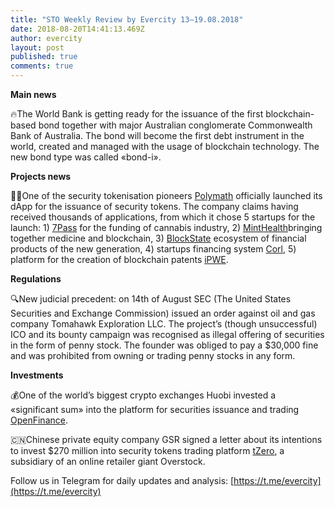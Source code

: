 ```yaml
---
title: "STO Weekly Review by Evercity 13–19.08.2018"
date: 2018-08-20T14:41:13.469Z
author: evercity
layout: post
published: true
comments: true
---
```


**Main news**

🔥The World Bank is getting ready for the issuance of the first blockchain-based bond together with major Australian conglomerate Commonwealth Bank of Australia. The bond will become the first debt instrument in the world, created and managed with the usage of blockchain technology. The new bond type was called «bond-i».

**Projects news**

🕺🏻One of the security tokenisation pioneers [Polymath](https://polymath.network/) officially launched its dApp for the issuance of security tokens. The company claims having received thousands of applications, from which it chose 5 startups for the launch: 1) [7Pass](https://www.7passtoken.com/) for the funding of cannabis industry, 2) [MintHealth](https://minthealth.io/)bringing together medicine and blockchain, 3) [BlockState](https://blockstate.com/) ecosystem of financial products of the new generation, 4) startups financing system [Corl](https://corl.io/), 5) platform for the creation of blockchain patents [iPWE](https://ipwe.com/).

**Regulations**

🔍New judicial precedent: on 14th of August SEC (The United States Securities and Exchange Commission) issued an order against oil and gas company Tomahawk Exploration LLC. The project’s (though unsuccessful) ICO and its bounty campaign was recognised as illegal offering of securities in the form of penny stock. The founder was obliged to pay a $30,000 fine and was prohibited from owning or trading penny stocks in any form.

**Investments**

💰One of the world’s biggest crypto exchanges Huobi invested a «significant sum» into the platform for securities issuance and trading [OpenFinance](https://www.openfinance.io/).

🇨🇳Chinese private equity company GSR signed a letter about its intentions to invest $270 million into security tokens trading platform [tZero](https://www.tzero.com/), a subsidiary of an online retailer giant Overstock.

Follow us in Telegram for daily updates and analysis: [https://t.me/evercity](https://t.me/evercity)
